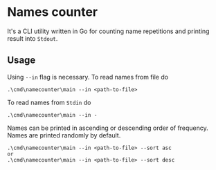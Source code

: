 # Names counter
It's a CLI utility written in Go for counting name repetitions and printing result into `Stdout`.
## Usage
Using `--in` flag is necessary.
To read names from file do
````
.\cmd\namecounter\main --in <path-to-file>
````
To read names from `Stdin` do
````
.\cmd\namecounter\main --in -
````
Names can be printed in ascending or descending order of frequency. Names are printed randomly by default.
````
.\cmd\namecounter\main --in <path-to-file> --sort asc
or
.\cmd\namecounter\main --in <path-to-file> --sort desc
````